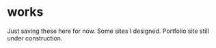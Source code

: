 # works
Just saving these here for now.
Some sites I designed.
Portfolio site still under construction.
